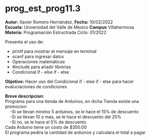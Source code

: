 # prog_est_prog11.3
<p><b>Autor:</b> Xavier Romero Hernández, <b>Fecha:</b> 10/02/2022 <br>
  <b>Escuela:</b> Universidad del Valle de Mexico <b>Campus</b> Villahermosa<br>
  <b>Materia:</b> Programación Estructrada
Ciclo: 01/2022</p>

<p>
Presenta el uso de:
  <ul>
    <li>printf para mostrar el mensaje en terminal</li>
    <li>scanf para ingresar datos</li>
    <li>Operaciones matemáticas</li>
    <li>#include para añadir librerias</li>
    <li>Condicional if - else if - else</li>
  </ul>
</p>

<b>Objetivo:</b> Hacer uso del Condicional if - else if - else para hacer evaluciaciones de condiciones

<p><b>Breve descripcion:</b><br>
Programa para una tienda de Arduinos, en dicha Tienda existe una promocion<br>
&nbsp;&nbsp;&nbsp;&nbsp;-Si se llevan minimo 5 arduinos, se le hace el 15% de descuento<br>
&nbsp;&nbsp;&nbsp;&nbsp;-Si se llevan 10 o más, se le hace el descuento del 25%<br>
&nbsp;&nbsp;&nbsp;&nbsp;-Si no, se le hace el 5% de descuento<br>
Cada Arduino tiene un costo de $350.00<br>
El programa pedira la cantidad de arduinos y calculara el total a pagar
</p>
